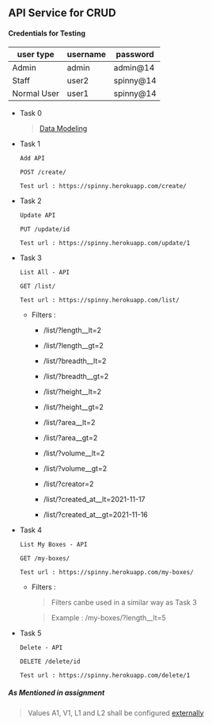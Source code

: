 ## API Service for CRUD 

  #### Credentials for Testing

  user type  | username | password
  -----------|----------|----------
  Admin      |  admin   | admin@14
  Staff      |  user2   | spinny@14
  Normal User|  user1   | spinny@14

* Task 0

  > [Data Modeling](https://github.com/prakhar1144/Spinny-Task/blob/master/storeapp/models.py)


* Task 1 

  ```
  Add API

  POST /create/

  Test url : https://spinny.herokuapp.com/create/
  ```
* Task 2

  ```
  Update API
  
  PUT /update/id
  
  Test url : https://spinny.herokuapp.com/update/1
  ```
* Task 3

  ```
  List All - API
  
  GET /list/

  Test url : https://spinny.herokuapp.com/list/
  ```
  * Filters : 
    * /list/?length__lt=2
    * /list/?length__gt=2

    * /list/?breadth__lt=2
    * /list/?breadth__gt=2

    * /list/?height__lt=2
    * /list/?height__gt=2

    * /list/?area__lt=2
    * /list/?area__gt=2

    * /list/?volume__lt=2
    * /list/?volume__gt=2

    * /list/?creator=2

    * /list/?created_at__lt=2021-11-17
    * /list/?created_at__gt=2021-11-16

* Task 4

  ```
  List My Boxes - API
  
  GET /my-boxes/

  Test url : https://spinny.herokuapp.com/my-boxes/
  ```
  * Filters :
    > Filters canbe used in a similar way as Task 3
    
    > Example : /my-boxes/?length__lt=5
 
* Task 5

  ```
  Delete - API
  
  DELETE /delete/id

  Test url : https://spinny.herokuapp.com/delete/1
  ```
##### As Mentioned in assignment
> Values A1, V1, L1 and L2 shall be configured [externally](https://github.com/prakhar1144/Spinny-Task/blob/fa7ca4db01fd66c70c840571ddec8fde29f2a316/spinny/settings.py#L136)
